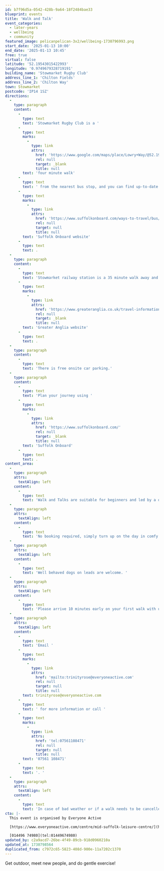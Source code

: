```yaml
---
id: b7f96d5a-0542-428b-9a64-18f2484bae33
blueprint: events
title: 'Walk and Talk'
event_categories:
  - later-years
  - wellbeing
  - community
featured_image: pelicanpelican-3x2/wellbeing-1730796993.png
start_date: '2025-01-13 10:00'
end_date: '2025-01-13 10:45'
free: true
virtual: false
latitude: '52.19543015422993'
longitude: '0.9749679328719191'
building_name: 'Stowmarket Rugby Club'
address_line_1: 'Chilton Fields'
address_line_2: 'Chilton Way'
town: Stowmarket
postcode: 'IP14 1SZ'
directions:
  -
    type: paragraph
    content:
      -
        type: text
        text: 'Stowmarket Rugby Club is a '
      -
        type: text
        marks:
          -
            type: link
            attrs:
              href: 'https://www.google.com/maps/place/Lowry+Way/@52.1952709,0.9737008,17z/data=!4m23!1m16!4m15!1m6!1m2!1s0x47d9baaf323e7a9d:0x8c80218a0a6782c8!2sLowry+Way,+Stowmarket+IP14+1RG!2m2!1d0.977521!2d52.195911!1m6!1m2!1s0x47d9bb26b2168a3f:0x9f2d1ed47a1ce622!2sStowmarket+Rugby+Club,+Chilton+Fields,+Chilton+Way,+Stowmarket+IP14+1SZ!2m2!1d0.9749733!2d52.1952855!3e2!3m5!1s0x47d9baaf323e7a9d:0x8c80218a0a6782c8!8m2!3d52.195911!4d0.977521!16s%2Fg%2F1z44s2lqg?entry=ttu&g_ep=EgoyMDI0MTAyOS4wIKXMDSoASAFQAw%3D%3D'
              rel: null
              target: _blank
              title: null
        text: 'four minute walk'
      -
        type: text
        text: ' from the nearest bus stop, and you can find up-to-date times on the '
      -
        type: text
        marks:
          -
            type: link
            attrs:
              href: 'https://www.suffolkonboard.com/ways-to-travel/bus/bus-timetable-updates/'
              rel: null
              target: null
              title: null
        text: 'Suffolk Onboard website'
      -
        type: text
        text: .
  -
    type: paragraph
    content:
      -
        type: text
        text: 'Stowmarket railway station is a 35 minute walk away and you can find times on the '
      -
        type: text
        marks:
          -
            type: link
            attrs:
              href: 'https://www.greateranglia.co.uk/travel-information/station-information/smk'
              rel: null
              target: _blank
              title: null
        text: 'Greater Anglia website'
      -
        type: text
        text: .
  -
    type: paragraph
    content:
      -
        type: text
        text: 'There is free onsite car parking.'
  -
    type: paragraph
    content:
      -
        type: text
        text: 'Plan your journey using '
      -
        type: text
        marks:
          -
            type: link
            attrs:
              href: 'https://www.suffolkonboard.com/'
              rel: null
              target: _blank
              title: null
        text: 'Suffolk Onboard'
      -
        type: text
        text: .
content_area:
  -
    type: paragraph
    attrs:
      textAlign: left
    content:
      -
        type: text
        text: 'Walk and Talks are suitable for beginners and led by a qualified walks leader.'
  -
    type: paragraph
    attrs:
      textAlign: left
    content:
      -
        type: text
        text: 'No booking required, simply turn up on the day in comfy shoes and weather appropriate clothing.'
  -
    type: paragraph
    attrs:
      textAlign: left
    content:
      -
        type: text
        text: 'Well behaved dogs on leads are welcome. '
  -
    type: paragraph
    attrs:
      textAlign: left
    content:
      -
        type: text
        text: 'Please arrive 10 minutes early on your first walk with us to fill in a short registration form. '
  -
    type: paragraph
    attrs:
      textAlign: left
    content:
      -
        type: text
        text: 'Email '
      -
        type: text
        marks:
          -
            type: link
            attrs:
              href: 'mailto:trinityrose@everyoneactive.com'
              rel: null
              target: null
              title: null
        text: trinityrose@everyoneactive.com
      -
        type: text
        text: ' for more information or call '
      -
        type: text
        marks:
          -
            type: link
            attrs:
              href: 'tel:07561108471'
              rel: null
              target: null
              title: null
        text: '07561 108471'
      -
        type: text
        text: '. '
  -
    type: paragraph
    attrs:
      textAlign: left
    content:
      -
        type: text
        text: 'In case of bad weather or if a walk needs to be cancelled for any other reason this will be posted as a newsflash on the Everyone Active website for Mid Suffolk Leisure Centre. Participants are advised to always check the website before setting off.'
cta: |-
  This event is organised by Everyone Active

  [https://www.everyoneactive.com/centre/mid-suffolk-leisure-centre/](https://www.everyoneactive.com/centre/mid-suffolk-leisure-centre/) 

  [014496 74980](tel:01449674980)
updated_by: c2a9acd7-26be-4f49-89cb-918d0960210a
updated_at: 1730798564
duplicated_from: c7972c65-5823-408d-900e-11a7202c1370
---
```

Get outdoor, meet new people, and do gentle exercise!